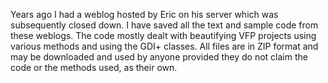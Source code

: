 Years ago I had a weblog hosted by Eric on his server which was subsequently closed down.
I have saved all the text and sample code from these weblogs.
The code mostly dealt with beautifying VFP projects using various methods and using the GDI+ classes.
All files are in ZIP format and may be downloaded and used by anyone provided they do not claim the code or the methods used, as their own.
